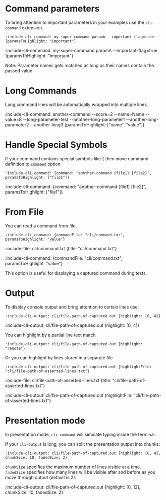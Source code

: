 # Command parameters

To bring attention to important parameters in your examples use the `cli-command` extension.

    :include-cli-command: my-super-command paramA --important-flag=true {paramsToHighlight: "important"}
    
:include-cli-command: my-super-command paramA --important-flag=true {paramsToHighlight: "important"}

Note: Parameter names gets matched as long as their names contain the passed value.

# Long Commands

Long command lines will be automatically wrapped into multiple lines.

:include-cli-command: another-command --score=2 --name=Name --value=8 --long-parameter-test --another-long-parameter1 --another-long-parameter2 --another-long3 {paramsToHighlight: ["name", "value"]}

# Handle Special Symbols

If your command contains special symbols like `{` then move command definition to `command` option

    :include-cli-command: {command: "another-command {file1} [file2]", paramsToHighlight: ["file1"]}

:include-cli-command: {command: "another-command {file1} [file2]", paramsToHighlight: ["file1"]}

# From File

You can read a command from file.

    :include-cli-command: {commandFile: "cli/command.txt", paramsToHighlight: "value"}

:include-file: cli/command.txt {title: "cli/command.txt"}

:include-cli-command: {commandFile: "cli/command.txt", paramsToHighlight: "value"}

This option is useful for displaying a captured command during tests. 

# Output

To display console output and bring attention to certain lines use:

    :include-cli-output: cli/file-path-of-captured.out {highlight: [0, 4]}

:include-cli-output: cli/file-path-of-captured.out {highlight: [0, 4]}

You can highlight by a partial line text match

    :include-cli-output: cli/file-path-of-captured.out {highlight: "remote"}

Or you can highlight by lines stored in a separate file

    :include-cli-output: cli/file-path-of-captured.out {highlightFile: "cli/file-path-of-asserted-lines.txt"}

:include-file: cli/file-path-of-asserted-lines.txt {title: "cli/file-path-of-asserted-lines.txt"}

:include-cli-output: cli/file-path-of-captured.out {highlightFile: "cli/file-path-of-asserted-lines.txt"}


# Presentation mode

In presentation mode, `cli-command` will simulate typing inside the terminal.

If your `cli-output` is long, you can split the presentation output into chunks:
  
    :include-cli-output: cli/file-path-of-captured.out {highlight: [0, 4], chunkSize: 10, fadedSize: 2}
    
`chunkSize` specifies the maximum number of lines visible at a time.
 `fadedSize` specifies how many lines will be visible after and before as you move through output (default is 2).
    
:include-cli-output: cli/file-path-of-captured.out {highlight: [0, 12], chunkSize: 10, fadedSize: 2}    





